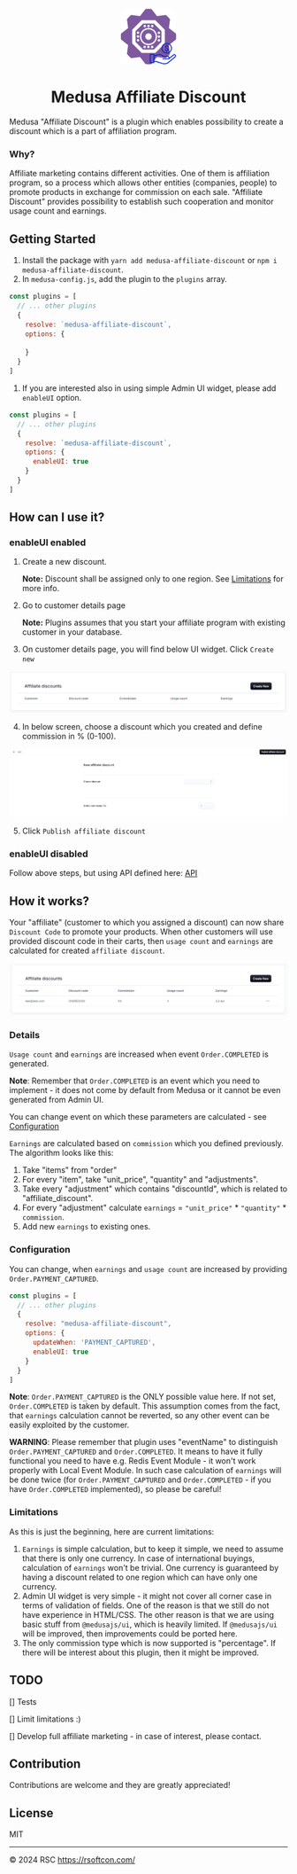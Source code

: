 <p align="center">
  <picture>
    <img alt="Affiliate discount logo" height="100px" src="./docs/affiliate-discount-logo.png">
  </picture>
</p>
<h1 align="center">
  Medusa Affiliate Discount
</h1>

Medusa "Affiliate Discount" is a plugin which enables possibility to create a discount which is a part of affiliation program.

### Why?

Affiliate marketing contains different activities. One of them is affiliation program, so a process which allows other entities (companies, people) to promote products in exchange for commission on each sale.
"Affiliate Discount" provides possibility to establish such cooperation and monitor usage count and earnings.

## Getting Started

1. Install the package with `yarn add medusa-affiliate-discount` or `npm i medusa-affiliate-discount`.
2. In `medusa-config.js`, add the plugin to the `plugins` array.

```js
const plugins = [
  // ... other plugins
  {
    resolve: `medusa-affiliate-discount`,
    options: {
      
    }
  }
]
```
1. If you are interested also in using simple Admin UI widget, please add `enableUI` option.
```js
const plugins = [
  // ... other plugins
  {
    resolve: `medusa-affiliate-discount`,
    options: {
      enableUI: true
    }
  }
]
```
## How can I use it?

### enableUI enabled

1. Create a new discount. 
   
   **Note:** Discount shall be assigned only to one region. See [Limitations](#Limitations) for more info.

2. Go to customer details page

    **Note:** Plugins assumes that you start your affiliate program with existing customer in your database.
   
3. On customer details page, you will find below UI widget. Click `Create new`

<img src='./docs/customer-details-affiliate-discount.PNG' alt='Customer details affiliate discount'>


4. In below screen, choose a discount which you created and define commission in % (0-100).

<img src='./docs/form-publish-affiliate-discount.PNG' alt='Form create new affiliate discount'>

5. Click `Publish affiliate discount`

### enableUI disabled

Follow above steps, but using API defined here:
[API](./src/api/README.md)

## How it works?

Your "affiliate" (customer to which you assigned a discount) can now share `Discount Code` to promote your products. When other customers will use provided discount code in their carts, then `usage count` and `earnings` are calculated for created `affiliate discount`.

<img src='./docs/customer-details-affiliate-discount-calculated.PNG' alt='Affiliate discount calculated'>

### Details

`Usage count` and `earnings` are increased when event `Order.COMPLETED` is generated. 

**Note**: Remember that `Order.COMPLETED` is an event which you need to implement - it does not come by default from Medusa or it cannot be even generated from Admin UI.

You can change event on which these parameters are calculated - see [Configuration](#Configuration)

`Earnings` are calculated based on `commission` which you defined previously. The algorithm looks like this:

1. Take "items" from "order"
2. For every "item", take "unit_price", "quantity" and "adjustments".
3. Take every "adjustment" which contains "discountId", which is related to "affiliate_discount".
4. For every "adjustment" calculate `earnings` = `"unit_price"` * `"quantity"` * `commission`.
5. Add new `earnings` to existing ones.

### Configuration

You can change, when `earnings` and `usage count` are increased by providing `Order.PAYMENT_CAPTURED`.

```js
const plugins = [
  // ... other plugins
  {
    resolve: "medusa-affiliate-discount",
    options: {
      updateWhen: 'PAYMENT_CAPTURED',
      enableUI: true
    }
  }
]
```

**Note**: `Order.PAYMENT_CAPTURED` is the ONLY possible value here. If not set, `Order.COMPLETED` is taken by default. This assumption comes from the fact, that `earnings` calculation cannot be reverted, so any other event can be easily exploited by the customer.

**WARNING**: Please remember that plugin uses "eventName" to distinguish `Order.PAYMENT_CAPTURED` and `Order.COMPLETED`. It means to have it fully functional you need to have e.g. Redis Event Module - it won't work properly with Local Event Module. In such case calculation of `earnings` will be done twice (for `Order.PAYMENT_CAPTURED` and `Order.COMPLETED` - if you have `Order.COMPLETED` implemented), so please be careful!

### Limitations

As this is just the beginning, here are current limitations:

1. `Earnings` is simple calculation, but to keep it simple, we need to assume that there is only one currency. In case of international buyings, calculation of `earnings` won't be trivial. One currency is guaranteed by having a discount related to one region which can have only one currency.
2. Admin UI widget is very simple - it might not cover all corner case in terms of validation of fields. One of the reason is that we still do not have experience in HTML/CSS. The other reason is that we are using basic stuff from `@medusajs/ui`, which is heavily limited. If `@medusajs/ui` will be improved, then improvements could be ported here.
3. The only commission type which is now supported is "percentage". If there will be interest about this plugin, then it might be improved.

## TODO

[] Tests

[] Limit limitations :)

[] Develop full affiliate marketing - in case of interest, please contact.

## Contribution

Contributions are welcome and they are greatly appreciated!

## License

MIT

---

© 2024 RSC https://rsoftcon.com/
